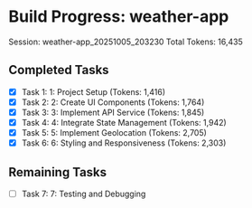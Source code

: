 # Build Progress: weather-app
Session: weather-app_20251005_203230
Total Tokens: 16,435

## Completed Tasks
- [x] Task 1: 1: Project Setup (Tokens: 1,416)
- [x] Task 2: 2: Create UI Components (Tokens: 1,764)
- [x] Task 3: 3: Implement API Service (Tokens: 1,845)
- [x] Task 4: 4: Integrate State Management (Tokens: 1,942)
- [x] Task 5: 5: Implement Geolocation (Tokens: 2,705)
- [x] Task 6: 6: Styling and Responsiveness (Tokens: 2,303)

## Remaining Tasks
- [ ] Task 7: 7: Testing and Debugging
